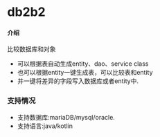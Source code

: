 # db2b2

#### 介绍
比较数据库和对象
+ 可以根据表自动生成entity、dao、service class
+ 也可以根据entity一键生成表，可以比较表和entity
+ 并一键将差异的字段写入数据库或者entity中.

### 支持情况

+ 支持数据库:mariaDB/mysql/oracle.
+ 支持语言:java/kotlin
